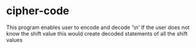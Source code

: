 # cipher-code
This program enables user to encode and decode '\n'
If the user does not know the shift value this would create decoded statements of all the shift values
